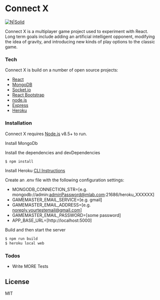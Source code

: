 # Connect X

[![N|Solid](https://cldup.com/dTxpPi9lDf.thumb.png)](https://nodesource.com/products/nsolid)

Connect X is a multiplayer game project used to experiment with React.
Long term goals include adding an artificial intelligent opponent,
modifying the idea of gravity, and introducing new kinds of play options to the classic game.

### Tech

Connect X is build on a number of open source projects:

* [React]
* [MongoDB]
* [Socket.io]
* [React Bootstrap]
* [node.js]
* [Express]
* [Heroku]

### Installation

Connect X requires [Node.js](https://nodejs.org/) v8.5+ to run.

Install MongoDb

Install the dependencies and devDependencies

```sh
$ npm install
```

Install Heroku [CLI Instructions](https://devcenter.heroku.com/articles/heroku-cli)

Create an .env file with the following configuration settings:

* MONGODB_CONNECTION_STR=[e.g. mongodb://admin:adminPassword@mlab.com:21686/heroku_XXXXXX]
* GAMEMASTER_EMAIL_SERVICE=[e.g. gmail]
* GAMEMASTER_EMAIL_ADDRESS=[e.g. noreply.yourtestemail@gmail.com]
* GAMEMASTER_EMAIL_PASSWORD=[some password]
* APP_BASE_URL=[http://localhost:5000]

Build and then start the server

```sh
$ npm run build
$ heroku local web
```

### Todos

 - Write MORE Tests

License
----

MIT

[//]: # (These are reference links used in the body of this note and get stripped out when the markdown processor does its job. There is no need to format nicely because it shouldn't be seen. Thanks SO - http://stackoverflow.com/questions/4823468/store-comments-in-markdown-syntax)


   [dill]: <https://github.com/gtrodriguez>
   [git-repo-url]: <https://github.com/gtrodriguez/fictional-octo-guacamole>
   [john gruber]: <http://gabe-rodriguez.com>
   [Socket.io]: <https://socket.io/>
   [MongoDb]: <https://mongodb.com/>
   [node.js]: <http://nodejs.org>
   [React Bootstrap]: <https://react-bootstrap.github.io/>
   [@tjholowaychuk]: <http://twitter.com/tjholowaychuk>
   [express]: <http://expressjs.com>
   [React]: <https://react-bootstrap.github.io>
   [Heroku]: <https://heroku.com>
